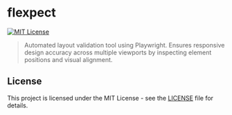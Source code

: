 # flexpect

[![MIT License][license-image]][license-url]

> Automated layout validation tool using Playwright. Ensures responsive design accuracy across multiple viewports by inspecting element positions and visual alignment.

## License

This project is licensed under the MIT License - see the [LICENSE](LICENSE) file for details.

[license-image]: http://img.shields.io/badge/license-MIT-blue.svg?style=flat
[license-url]: LICENSE